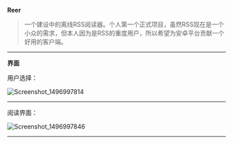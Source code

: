 **Reer**

> 一个建设中的离线RSS阅读器。个人第一个正式项目，虽然RSS现在是一个小众的需求，但本人因为是RSS的重度用户，所以希望为安卓平台贡献一个好用的客户端。



---

**界面**

用户选择：

![Screenshot_1496997814](https://ws2.sinaimg.cn/large/006tKfTcgy1fgf1uxjbwfj307y0e5mx9.jpg)

---

阅读界面：

![Screenshot_1496997846](https://ws3.sinaimg.cn/large/006tKfTcgy1fgf1uwxx5lj308k0f73yk.jpg)



---



